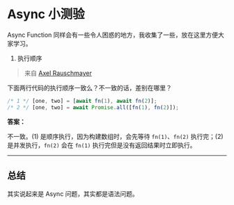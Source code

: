 Async 小测验
========

Async Function 同样会有一些令人困惑的地方，我收集了一些，放在这里方便大家学习。

1. 执行顺序

> 来自 [Axel Rauschmayer](https://twitter.com/rauschma/status/1188927319685120001)

下面两行代码的执行顺序一致么？不一致的话，差别在哪里？

```js
/* 1 */ [one, two] = [await fn(1), await fn(2)];
/* 2 */ [one, two] = await Promise.all([fn(1), fn(2)]);
```

**答案：**

不一致。(1) 是顺序执行，因为构建数组时，会先等待 `fn(1)`、`fn(2)` 执行完；(2) 是并发执行，`fn(2)` 会在 `fn(1)` 执行完但是没有返回结果时立即执行。

--------

总结
--------

其实说起来是 Async 问题，其实都是语法问题。
